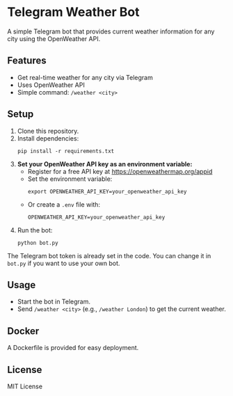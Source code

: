 # Telegram Weather Bot

A simple Telegram bot that provides current weather information for any city using the OpenWeather API.

## Features
- Get real-time weather for any city via Telegram
- Uses OpenWeather API
- Simple command: `/weather <city>`

## Setup
1. Clone this repository.
2. Install dependencies:
   ```
   pip install -r requirements.txt
   ```
3. **Set your OpenWeather API key as an environment variable:**
   - Register for a free API key at https://openweathermap.org/appid
   - Set the environment variable:
     ```
     export OPENWEATHER_API_KEY=your_openweather_api_key
     ```
   - Or create a `.env` file with:
     ```
     OPENWEATHER_API_KEY=your_openweather_api_key
     ```
4. Run the bot:
   ```
   python bot.py
   ```

The Telegram bot token is already set in the code. You can change it in `bot.py` if you want to use your own bot.

## Usage
- Start the bot in Telegram.
- Send `/weather <city>` (e.g., `/weather London`) to get the current weather.

## Docker
A Dockerfile is provided for easy deployment.

## License
MIT License
